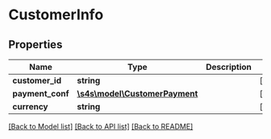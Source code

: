 # CustomerInfo

## Properties
Name | Type | Description | Notes
------------ | ------------- | ------------- | -------------
**customer_id** | **string** |  | [optional] 
**payment_conf** | [**\s4s\model\CustomerPayment**](CustomerPayment.md) |  | [optional] 
**currency** | **string** |  | [optional] 

[[Back to Model list]](../README.md#documentation-for-models) [[Back to API list]](../README.md#documentation-for-api-endpoints) [[Back to README]](../README.md)


